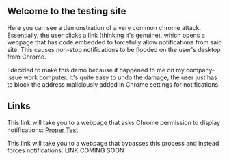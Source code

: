 ## Welcome to the testing site


Here you can see a demonstration of a very common chrome attack. Essentially, the user clicks a link (thinking it's genuine), which opens a webpage that has code embedded to forcefully allow notifications from said site. This causes non-stop notifications to be flooded on the user's desktop from Chrome. 


I decided to make this demo because it happened to me on my company-issue work computer. It's quite easy to undo the damage, the user just has to block the address maliciously added in Chrome settings for notifications. 



## Links

This link will take you to a webpage that asks Chrome permission to display notifications: <a href="proper-test.html" title="Proper Test">Proper Test</a>

This link will take you to a webpage that bypasses this process and instead forces notifications: LINK COMING SOON
